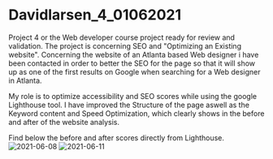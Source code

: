 # Davidlarsen_4_01062021
Project 4 or the Web developer course project ready for review and validation.
The project is concerning SEO and "Optimizing an Existing website".
Concerning the website of an Atlanta based Web designer i have been contacted in order to better the SEO for the page so that it will show up as one of the first results on Google when searching for a Web designer in Atlanta.

My role is to optimize accessibility and SEO scores while using the google Lighthouse tool.
I have improved the Structure of the page aswell as the Keyword content and Speed Optimization, which clearly shows in the before and after of the website analysis.

Find below the before and after scores directly from Lighthouse.
![2021-06-08](https://user-images.githubusercontent.com/82090477/121693245-dde16580-cac0-11eb-9b20-fe702d0756bd.png)
![2021-06-11](https://user-images.githubusercontent.com/82090477/121693407-02d5d880-cac1-11eb-8116-85b1278d227b.png)
